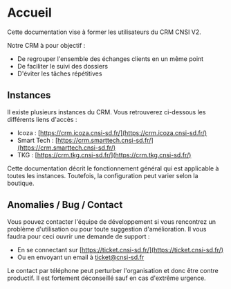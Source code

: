 # Accueil

Cette documentation vise à former les utilisateurs du CRM CNSI V2.

Notre CRM à pour objectif : 

- De regrouper l'ensemble des échanges clients en un même point
- De faciliter le suivi des dossiers
- D'éviter les tâches répétitives

## Instances
Il existe plusieurs instances du CRM. Vous retrouverez ci-dessous les différents liens d'accès :

- Icoza : [https://crm.icoza.cnsi-sd.fr/](https://crm.icoza.cnsi-sd.fr/)
- Smart Tech : [https://crm.smarttech.cnsi-sd.fr/](https://crm.smarttech.cnsi-sd.fr/)
- TKG : [https://crm.tkg.cnsi-sd.fr/](https://crm.tkg.cnsi-sd.fr/)

Cette documentation décrit le fonctionnement général qui est applicable à toutes les instances. Toutefois, la configuration peut varier selon la boutique.

## Anomalies / Bug / Contact
Vous pouvez contacter l'équipe de développement si vous rencontrez un problème d'utilisation ou pour toute suggestion d'amélioration.
Il vous faudra pour ceci ouvrir une demande de support :

- En se connectant sur [https://ticket.cnsi-sd.fr/](https://ticket.cnsi-sd.fr/)
- Ou en envoyant un email à [ticket@cnsi-sd.fr](mailto:ticket@cnsi-sd.fr)

Le contact par téléphone peut perturber l'organisation et donc être contre productif. Il est fortement déconseillé sauf en cas d'extrême urgence.
